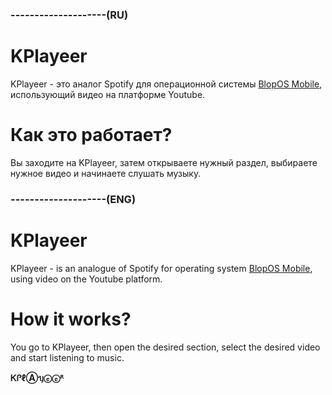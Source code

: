 ### --------------------(RU)
# KPlayeer
KPlayeer - это аналог Spotify для операционной системы [BlopOS Mobile](https://t.me/blopsoft), использующий видео на платформе Youtube.
# Как это работает?
Вы заходите на KPlayeer, затем открываете нужный раздел, выбираете нужное видео и начинаете слушать музыку.
### --------------------(ENG)
# KPlayeer
KPlayeer - is an analogue of Spotify for operating system [BlopOS Mobile](https://t.me/blopsoft), using video on the Youtube platform.
# How it works?
You go to KPlayeer, then open the desired section, select the desired video and start listening to music.

**ᏦᎵℓⒶᥡⓔⓔᴿ**
